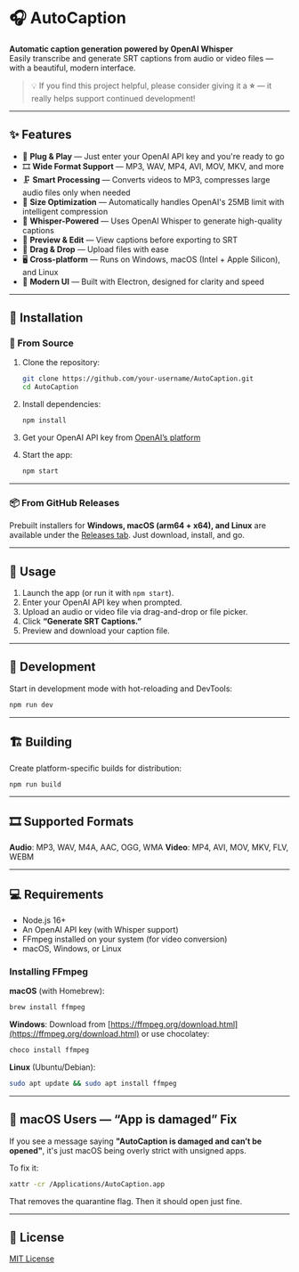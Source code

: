 # 🎧 AutoCaption

**Automatic caption generation powered by OpenAI Whisper**  
Easily transcribe and generate SRT captions from audio or video files — with a beautiful, modern interface.

> 💡 If you find this project helpful, please consider giving it a **⭐️** — it really helps support continued development!

---

## ✨ Features

- 🔑 **Plug & Play** — Just enter your OpenAI API key and you're ready to go
- 🎞 **Wide Format Support** — MP3, WAV, MP4, AVI, MOV, MKV, and more
- 🗜️ **Smart Processing** — Converts videos to MP3, compresses large audio files only when needed
- 📏 **Size Optimization** — Automatically handles OpenAI's 25MB limit with intelligent compression
- 🧠 **Whisper-Powered** — Uses OpenAI Whisper to generate high-quality captions
- 📝 **Preview & Edit** — View captions before exporting to SRT
- 📁 **Drag & Drop** — Upload files with ease
- 🖥 **Cross-platform** — Runs on Windows, macOS (Intel + Apple Silicon), and Linux
- 🎨 **Modern UI** — Built with Electron, designed for clarity and speed

---

## 🚀 Installation

### 🔧 From Source

1. Clone the repository:
   ```bash
   git clone https://github.com/your-username/AutoCaption.git
   cd AutoCaption
   ```

2. Install dependencies:

   ```bash
   npm install
   ```

3. Get your OpenAI API key from [OpenAI’s platform](https://platform.openai.com/api-keys)

4. Start the app:

   ```bash
   npm start
   ```

---

### 📦 From GitHub Releases

Prebuilt installers for **Windows, macOS (arm64 + x64), and Linux** are available under the [Releases tab](https://github.com/jay-bman725/AutoCaption/releases/).
Just download, install, and go.

---

## 🧪 Usage

1. Launch the app (or run it with `npm start`).
2. Enter your OpenAI API key when prompted.
3. Upload an audio or video file via drag-and-drop or file picker.
4. Click **“Generate SRT Captions.”**
5. Preview and download your caption file.

---

## 🧰 Development

Start in development mode with hot-reloading and DevTools:

```bash
npm run dev
```

---

## 🏗 Building

Create platform-specific builds for distribution:

```bash
npm run build
```

---

## 🎞 Supported Formats

**Audio**: MP3, WAV, M4A, AAC, OGG, WMA
**Video**: MP4, AVI, MOV, MKV, FLV, WEBM

---

## 💻 Requirements

* Node.js 16+
* An OpenAI API key (with Whisper support)
* FFmpeg installed on your system (for video conversion)
* macOS, Windows, or Linux

### Installing FFmpeg

**macOS** (with Homebrew):
```bash
brew install ffmpeg
```

**Windows**:
Download from [https://ffmpeg.org/download.html](https://ffmpeg.org/download.html) or use chocolatey:
```bash
choco install ffmpeg
```

**Linux** (Ubuntu/Debian):
```bash
sudo apt update && sudo apt install ffmpeg
```

---

## 🍏 macOS Users — “App is damaged” Fix

If you see a message saying **"AutoCaption is damaged and can’t be opened"**, it's just macOS being overly strict with unsigned apps.

To fix it:

```bash
xattr -cr /Applications/AutoCaption.app
```

That removes the quarantine flag. Then it should open just fine.

---

## 📄 License

[MIT License](./LICENSE)